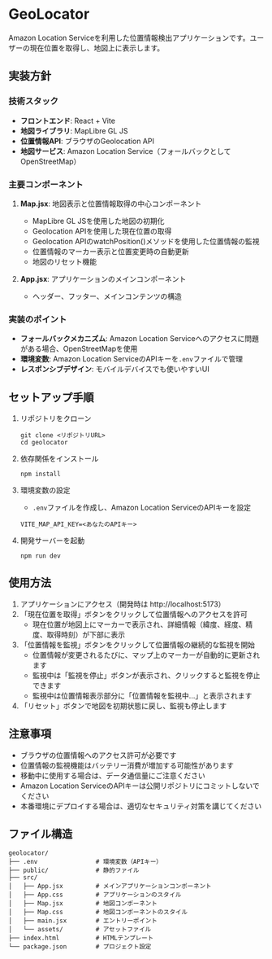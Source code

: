 # GeoLocator

Amazon Location Serviceを利用した位置情報検出アプリケーションです。ユーザーの現在位置を取得し、地図上に表示します。

## 実装方針

### 技術スタック

- **フロントエンド**: React + Vite
- **地図ライブラリ**: MapLibre GL JS
- **位置情報API**: ブラウザのGeolocation API
- **地図サービス**: Amazon Location Service（フォールバックとしてOpenStreetMap）

### 主要コンポーネント

1. **Map.jsx**: 地図表示と位置情報取得の中心コンポーネント
   - MapLibre GL JSを使用した地図の初期化
   - Geolocation APIを使用した現在位置の取得
   - Geolocation APIのwatchPosition()メソッドを使用した位置情報の監視
   - 位置情報のマーカー表示と位置変更時の自動更新
   - 地図のリセット機能

2. **App.jsx**: アプリケーションのメインコンポーネント
   - ヘッダー、フッター、メインコンテンツの構造

### 実装のポイント

- **フォールバックメカニズム**: Amazon Location Serviceへのアクセスに問題がある場合、OpenStreetMapを使用
- **環境変数**: Amazon Location ServiceのAPIキーを`.env`ファイルで管理
- **レスポンシブデザイン**: モバイルデバイスでも使いやすいUI

## セットアップ手順

1. リポジトリをクローン
   ```
   git clone <リポジトリURL>
   cd geolocator
   ```

2. 依存関係をインストール
   ```
   npm install
   ```

3. 環境変数の設定
   - `.env`ファイルを作成し、Amazon Location ServiceのAPIキーを設定
   ```
   VITE_MAP_API_KEY=<あなたのAPIキー>
   ```

4. 開発サーバーを起動
   ```
   npm run dev
   ```

## 使用方法

1. アプリケーションにアクセス（開発時は http://localhost:5173）
2. 「現在位置を取得」ボタンをクリックして位置情報へのアクセスを許可
   - 現在位置が地図上にマーカーで表示され、詳細情報（緯度、経度、精度、取得時刻）が下部に表示
3. 「位置情報を監視」ボタンをクリックして位置情報の継続的な監視を開始
   - 位置情報が変更されるたびに、マップ上のマーカーが自動的に更新されます
   - 監視中は「監視を停止」ボタンが表示され、クリックすると監視を停止できます
   - 監視中は位置情報表示部分に「位置情報を監視中...」と表示されます
4. 「リセット」ボタンで地図を初期状態に戻し、監視も停止します

## 注意事項

- ブラウザの位置情報へのアクセス許可が必要です
- 位置情報の監視機能はバッテリー消費が増加する可能性があります
- 移動中に使用する場合は、データ通信量にご注意ください
- Amazon Location ServiceのAPIキーは公開リポジトリにコミットしないでください
- 本番環境にデプロイする場合は、適切なセキュリティ対策を講じてください

## ファイル構造

```
geolocator/
├── .env                # 環境変数（APIキー）
├── public/             # 静的ファイル
├── src/
│   ├── App.jsx         # メインアプリケーションコンポーネント
│   ├── App.css         # アプリケーションのスタイル
│   ├── Map.jsx         # 地図コンポーネント
│   ├── Map.css         # 地図コンポーネントのスタイル
│   ├── main.jsx        # エントリーポイント
│   └── assets/         # アセットファイル
├── index.html          # HTMLテンプレート
└── package.json        # プロジェクト設定
```
